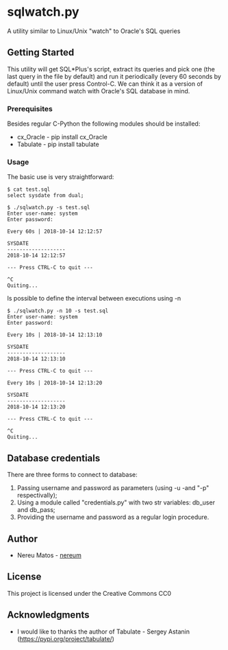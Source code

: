 # sqlwatch.py

A utility similar to Linux/Unix "watch" to Oracle's SQL queries

## Getting Started

This utility will get  SQL*Plus's script, extract its queries and pick one 
(the last query in the file by default) and run it periodically (every 60 
seconds by default) until the user press Control-C.
We can think it as a version of Linux/Unix command watch with Oracle's 
SQL database in mind.


### Prerequisites

Besides regular C-Python the following modules should be installed:
* cx_Oracle - pip install cx_Oracle
* Tabulate  - pip install tabulate

### Usage

The basic use is very straightforward:

``` shell
$ cat test.sql
select sysdate from dual;

$ ./sqlwatch.py -s test.sql
Enter user-name: system
Enter password:

Every 60s | 2018-10-14 12:12:57

SYSDATE
-------------------
2018-10-14 12:12:57

--- Press CTRL-C to quit ---

^C
Quiting...

``` 

Is possible to define the interval between executions using -n <interval>

``` shell
$ ./sqlwatch.py -n 10 -s test.sql
Enter user-name: system
Enter password:

Every 10s | 2018-10-14 12:13:10

SYSDATE
-------------------
2018-10-14 12:13:10

--- Press CTRL-C to quit ---

Every 10s | 2018-10-14 12:13:20

SYSDATE
-------------------
2018-10-14 12:13:20

--- Press CTRL-C to quit ---

^C
Quiting...
```
## Database credentials

There are three forms to connect to database:
1. Passing username and password as parameters (using -u -and "-p" respectivally);
2. Using a module called "credentials.py" with two str variables: db_user and db_pass;
3. Providing the username and password as a regular login procedure.

## Author

* Nereu Matos - [nereum](https://github.com/nereum/)

## License

This project is licensed under the Creative Commons CC0

## Acknowledgments

* I would like to thanks the author of Tabulate - Sergey Astanin (https://pypi.org/project/tabulate/)

